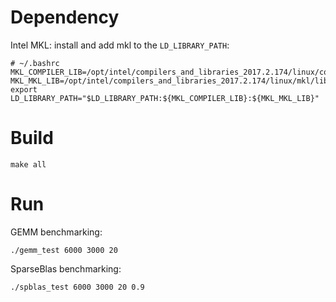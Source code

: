 # Dependency
Intel MKL: install and add mkl to the `LD_LIBRARY_PATH`:
```
# ~/.bashrc
MKL_COMPILER_LIB=/opt/intel/compilers_and_libraries_2017.2.174/linux/compiler/lib/intel64/
MKL_MKL_LIB=/opt/intel/compilers_and_libraries_2017.2.174/linux/mkl/lib/intel64/
export LD_LIBRARY_PATH="$LD_LIBRARY_PATH:${MKL_COMPILER_LIB}:${MKL_MKL_LIB}"
```

# Build
```
make all
```

# Run
GEMM benchmarking:
```
./gemm_test 6000 3000 20
```

SparseBlas benchmarking:
```
./spblas_test 6000 3000 20 0.9
```
